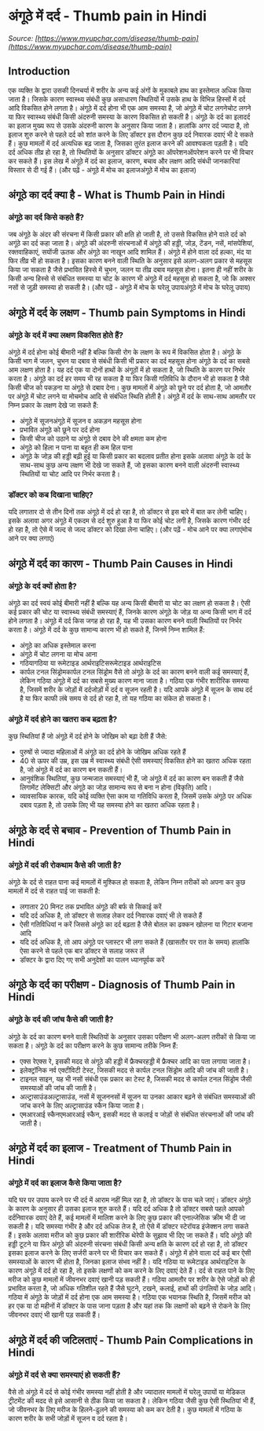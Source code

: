 # अंगूठे में दर्द - Thumb pain in Hindi
_Source: [https://www.myupchar.com/disease/thumb-pain](https://www.myupchar.com/disease/thumb-pain)_

## Introduction
एक व्यक्ति के द्वारा उसकी दिनचर्या में शरीर के अन्य कई अंगों के मुकाबले हाथ का इस्तेमाल अधिक किया जाता है। जिसके कारण स्वास्थ्य संबंधी कुछ असाधारण स्थितियों में उसके हाथ के विभिन्न हिस्सों में दर्द आदि विकसित होने लगता है। अंगूठे में दर्द होना भी एक आम समस्या है, जो अंगूठे में चोट लगनेचोट लगने या फिर स्वास्थ्य संबंधी किसी अंदरुनी समस्या के कारण विकसित हो सकती है।
अंगूठे के दर्द का इलादर्द का इलाज मुख्य रूप से उसके अंदरुनी कारण के अनुसार किया जाता है। हालांकि अगर दर्द ज्यादा है, तो इलाज शुरु करने से पहले दर्द को शांत करने के लिए डॉक्टर इस दौरान कुछ दर्द निवारक दवाएं भी दे सकते हैं। कुछ मामलों में दर्द अत्यधिक बढ़ जाता है, जिसका तुरंत इलाज करने की आवश्यकता पड़ती है। यदि दर्द अधिक तीव्र हो रहा है, तो स्थितियों के अनुसार डॉक्टर अंगूठे का ऑपरेशनऑपरेशन करने पर भी विचार कर सकते हैं।
इस लेख में अंगूठे में दर्द का इलाज, कारण, बचाव और लक्षण आदि संबंधी जानकारियां विस्तार से दी गई हैं।
(और पढ़ें - अंगूठे में मोच का इलाजअंगूठे में मोच का इलाज)

## अंगूठे का दर्द क्या है - What is Thumb Pain in Hindi
### अंगूठे का दर्द किसे कहते हैं?
जब अंगूठे के अंदर की संरचना में किसी प्रकार की क्षति हो जाती है, तो उससे विकसित होने वाले दर्द को अगूंठे का दर्द कहा जाता है। अंगूठे की अंदरुनी संरचनाओं में अंगूठे की हड्डी, जोड़, टेंडन, नसें, मांसपेशियां, रक्तवाहिकाएं, सयोंजी ऊतक और अंगूठे का नाखून आदि शामिल हैं।
अंगूठे में होने वाला दर्द हल्का, मंद या फिर तीव्र भी हो सकता है। इसका कारण बनने वाली स्थिति के अनुसार इसे अलग-अलग प्रकार से महसूस किया जा सकता है जैसे प्रभावित हिस्से में चुभन, जलन या तीव्र दबाव महसूस होना।
इतना ही नहीं शरीर के किसी अन्य हिस्से से संबंधित समस्या या चोट के कारण भी अंगूठे में दर्द महसूस हो सकता है, जो कि अक्सर नसों से जुड़ी समस्या हो सकती है।
(और पढ़ें - अंगूठे में मोच के घरेलू उपायअंगूठे में मोच के घरेलू उपाय)

## अंगूठे में दर्द के लक्षण - Thumb pain Symptoms in Hindi
### अंगूठे के दर्द में क्या लक्षण विकसित होते हैं?
अंगूठे में दर्द होना कोई बीमारी नहीं है बल्कि किसी रोग के लक्षण के रूप में विकसित होता है। अंगूठे के किसी भाग में जलन, चुभन या दबाव से संबंधी किसी भी प्रकार का दर्द महसूस होना अंगूठे के दर्द का सबसे आम लक्षण होता है। यह दर्द एक या दोनों हाथों के अंगूठों में हो सकता है, जो स्थिति के कारण पर निर्भर करता है।
अंगूठे का दर्द हर समय भी रह सकता है या फिर किसी गतिविधि के दौरान भी हो सकता है जैसे किसी चीज को पकड़ना या अंगूठे से दबाव देना। कुछ मामलों में अंगूठे को छूने पर दर्द होता है, जो आमतौर पर अंगूठे में चोट लगने या मोचमोच आदि से संबंधित स्थिति होती है। अंगूठे में दर्द के साथ-साथ आमतौर पर निम्न प्रकार के लक्षण देखे जा सकते हैं:
- अंगूठे में सूजनअंगूठे में सूजन व अकड़न महसूस होना
- प्रभावित अंगूठे को छूने पर दर्द होना
- किसी चीज को उठाने या अंगूठे से दबाव देने की क्षमता कम होना
- अंगूठे को हिला न पाना या बहुत ही कम हिल पाना
- अंगूठे के जोड़ की हड्डी बढ़ी हुई या किसी प्रकार का बदलाव प्रतीत होना
इसके अलावा अंगूठे के दर्द के साथ-साथ कुछ अन्य लक्षण भी देखे जा सकते हैं, जो इसका कारण बनने वाली अंदरुनी स्वास्थ्य स्थितियों या चोट आदि पर निर्भर करता है।
### डॉक्टर को कब दिखाना चाहिए?
यदि लगातार दो से तीन दिनों तक अंगूठे में दर्द हो रहा है, तो डॉक्टर से इस बारे में बात कर लेनी चाहिए। इसके अलावा अगर अंगूठे में एकदम से दर्द शुरु हुआ है या फिर कोई चोट लगी है, जिसके कारण गंभीर दर्द हो रहा है, तो ऐसे में जल्द से जल्द डॉक्टर को दिखा लेना चाहिए।
(और पढ़ें - मोच आने पर क्या लगाएंमोच आने पर क्या लगाएं)

## अंगूठे में दर्द का कारण - Thumb Pain Causes in Hindi
### अंगूठे के दर्द क्यों होता है?
अंगूठे का दर्द स्वयं कोई बीमारी नहीं है बल्कि यह अन्य किसी बीमारी या चोट का लक्षण हो सकता है। ऐसी कई प्रकार की चोट या स्वास्थ्य संबंधी समस्याएं हैं, जिनके कारण अंगूठे के जोड़ या अन्य किसी भाग में दर्द होने लगता है। अंगूठे में दर्द किस जगह हो रहा है, यह भी उसका कारण बनने वाली स्थितियों पर निर्भर करता है। अंगूठे में दर्द के कुछ सामान्य कारण भी हो सकते हैं, जिनमें निम्न शामिल हैं:
- अंगूठे का अधिक इस्तेमाल करना
- अंगूठे में चोट लगना या मोच आना
- गठियागठिया या रूमेटाइड आर्थराइटिसरूमेटाइड आर्थराइटिस
- कार्पल टनल सिंड्रोमकार्पल टनल सिंड्रोम
वैसे तो अंगूठे के दर्द का कारण बनने वाली कई समस्याएं हैं, लेकिन गठिया अंगूठे में दर्द का सबसे मुख्य कारण माना जाता है। गठिया एक गंभीर शारीरिक समस्या है, जिसमें शरीर के जोड़ों में दर्दजोड़ों में दर्द व सूजन रहती है। यदि आपके अंगूठे में सूजन के साथ दर्द है या फिर काफी लंबे समय से दर्द हो रहा है, तो यह गठिया का संकेत हो सकता है।
### अंगूठे में दर्द होने का खतरा कब बढ़ता है?
कुछ स्थितियां हैं जो अंगूठे में दर्द होने के जोखिम को बढ़ा देती हैं जैसे:
- पुरुषों से ज्यादा महिलाओं में अंगूठे का दर्द होने के जोखिम अधिक रहते हैं
- 40 से ऊपर की उम्र, इस उम्र में स्वास्थ्य संबंधी ऐसी समस्याएं विकसित होने का खतरा अधिक रहता है, जो अंगूठे में दर्द का कारण बन सकती हैं।
- आनुवंशिक स्थितियां, कुछ जन्मजात समस्याएं भी हैं, जो अंगूठे में दर्द का कारण बन सकती हैं जैसे लिगामेंट लेक्सिटी और अंगूठे का जोड़ सामान्य रूप से बना न होना (विकृति) आदि।
- व्यावसायिक कारक, यदि कोई व्यक्ति ऐसा काम या गतिविधि करता है, जिसमें उसके अंगूठे पर अधिक दबाव पड़ता है, तो उसके लिए भी यह समस्या होने का खतरा अधिक रहता है।

## अंगूठे के दर्द से बचाव - Prevention of Thumb Pain in Hindi
### अंगूठे में दर्द की रोकथाम कैसे की जाती है?
अंगूठे के दर्द से राहत पाना कई मामलों में मुश्किल हो सकता है, लेकिन निम्न तरीकों को अपना कर कुछ मामलों में दर्द से राहत पाई जा सकती है:
- लगातार 20 मिनट तक प्रभावित अंगूठे की बर्फ से सिकाई करें
- यदि दर्द अधिक है, तो डॉक्टर से सलाह लेकर दर्द निवारक दवाएं भी ले सकते हैं
- ऐसी गतिविधियां न करें जिससे अंगूठे का दर्द बढ़ता है जैसे बोतल का ढक्कन खोलना या गिटार बजाना आदि
- यदि दर्द अधिक है, तो आप अंगूठे पर प्लास्टर भी लगा सकते हैं (खासतौर पर रात के समय) हालांकि ऐसा करने से पहले एक बार डॉक्टर से सलाह जरूर लें
- डॉक्टर के द्वारा दिए गए सभी अनुदेशों का पालन ध्यानपूर्वक करें

## अंगूठे के दर्द का परीक्षण - Diagnosis of Thumb Pain in Hindi
### अंगूठे के दर्द की जांच कैसे की जाती है?
अंगूठे के दर्द का कारण बनने वाली स्थितियों के अनुसार उसका परीक्षण भी अलग-अलग तरीकों से किया जा सकता है। अंगूठे के दर्द का परीक्षण करने के कुछ सामान्य तरीके निम्न हैं:
- एक्स रेएक्स रे, इसकी मदद से अंगूठे की हड्डी में फ्रैक्चरहड्डी में फ्रैक्चर आदि का पता लगाया जाता है।
- इलेक्ट्रॉनिक नर्व एक्टीविटी टेस्ट, जिसकी मदद से कार्पल टनल सिंड्रोम आदि की जांच की जाती है।
- टाइनल साइन, यह भी नसों संबंधी एक प्रकार का टेस्ट है, जिसकी मदद से कार्पल टनल सिंड्रोम जैसी समस्याओं की जांच की जाती है।
- अल्ट्रासाउंडअल्ट्रासाउंड, नसों में सूजननसों में सूजन या उनका आकार बढ़ने से संबंधित समस्याओं की जांच करने के लिए अल्ट्रासाउंड स्कैन किया जाता है।
- एमआरआई स्कैनएमआरआई स्कैन, इसकी मदद से कलाई व जोड़ों से संबंधित संरचनाओं की जांच की जाती है।

## अंगूठे में दर्द का इलाज - Treatment of Thumb Pain in Hindi
### अंगूठे में दर्द का इलाज कैसे किया जाता है?
यदि घर पर उपाय करने पर भी दर्द में आराम नहीं मिल रहा है, तो डॉक्टर के पास चले जाएं। डॉक्टर अंगूठे के कारण के अनुसार ही उसका इलाज शुरु करते हैं। यदि दर्द अधिक है तो डॉक्टर सबसे पहले आपको दर्दनिवारक दवाएं देते हैं, कई मामलों में मालिश करने के लिए कुछ प्रकार की एनाल्जेसिक क्रीम भी दी जा सकती है।
यदि समस्या गंभीर है और दर्द अधिक तेज है, तो ऐसे में डॉक्टर स्टेरॉयड इंजेक्शन लगा सकते हैं। इसके अलावा मरीज को कुछ प्रकार की शारीरिक थेरेपी के सुझाव भी दिए जा सकते हैं।
यदि अंगूठे की हड्डी टूटने या फिर अंगूठे की अंदरुनी संरचना संबंधी किसी अन्य क्षति के कारण दर्द हो रहा है, तो डॉक्टर इसका इलाज करने के लिए सर्जरी करने पर भी विचार कर सकते हैं।
अंगूठे में होने वाला दर्द कई बार ऐसी समस्याओं के कारण भी होता है, जिनका इलाज संभव नहीं है। यदि गठिया या रूमेटाइड आर्थराइटिस के कारण अंगूठे में दर्द हो रहा है, तो इसके लक्षणों को कम करने के लिए दवाएं देते हैं। दर्द से राहत पाने के लिए मरीज को कुछ मामलों में जीवनभर दवाएं खानी पड़ सकती हैं।
गठिया आमतौर पर शरीर के ऐसे जोड़ों को ही प्रभावित करता है, जो अधिक गतिशील रहते हैं जैसे घुटने, टखने, कलाई, हाथों की उंगलियों के जोड़ आदि। गठिया में अंगूठे के जोड़ों में दर्द होना एक आम समस्या है। गठिया एक भयानक स्थिति है, जिसमें मरीज को हर एक या दो महीनों में डॉक्टर के पास जाना पड़ता है और यहां तक कि लक्षणों को बढ़ने से रोकने के लिए जीवनभर दवाएं भी खानी पड़ सकती हैं।

## अंगूठे में दर्द की जटिलताएं - Thumb Pain Complications in Hindi
### अंगूठे में दर्द से क्या समस्याएं हो सकती हैं?
वैसे तो अंगूठे में दर्द से कोई गंभीर समस्या नहीं होती है और ज्यादातर मामलों में घरेलू उपायों या मेडिकल ट्रीटमेंट की मदद से इसे आसानी से ठीक किया जा सकता है। लेकिन गठिया जैसी कुछ ऐसी स्थितियां भी हैं, जो जीवनभर के लिए मरीज के हिलने-ढुलने की समस्या को कम कर देती है। कुछ मामलों में गठिया के कारण शरीर के सभी जोड़ों में सूजन व दर्द रहता है।

